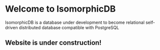 # Welcome to IsomorphicDB

IsomorphicDB is a database under development to become relational self-driven distributed database compatible with PostgreSQL

## Website is under construction!
